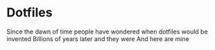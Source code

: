 # Dotfiles

Since the dawn of time people have wondered when dotfiles would be invented
Billions of years later and they were
And here are mine
